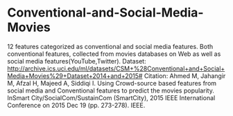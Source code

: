 # Conventional-and-Social-Media-Movies
12 features categorized as conventional and social media features. Both conventional features, collected from movies databases on Web as well as social media features(YouTube,Twitter).
Dataset: http://archive.ics.uci.edu/ml/datasets/CSM+%28Conventional+and+Social+Media+Movies%29+Dataset+2014+and+2015#
Citation: Ahmed M, Jahangir M, Afzal H, Majeed A, Siddiqi I. Using Crowd-source based features from social media and Conventional features to predict the movies popularity. InSmart City/SocialCom/SustainCom (SmartCity), 2015 IEEE International Conference on 2015 Dec 19 (pp. 273-278). IEEE.
